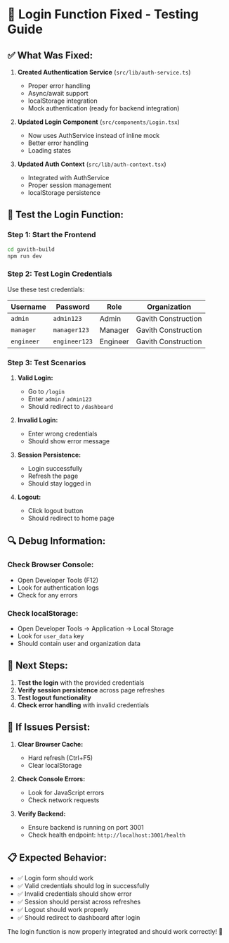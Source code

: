 # 🔧 **Login Function Fixed - Testing Guide**

## ✅ **What Was Fixed:**

1. **Created Authentication Service** (`src/lib/auth-service.ts`)
   - Proper error handling
   - Async/await support
   - localStorage integration
   - Mock authentication (ready for backend integration)

2. **Updated Login Component** (`src/components/Login.tsx`)
   - Now uses AuthService instead of inline mock
   - Better error handling
   - Loading states

3. **Updated Auth Context** (`src/lib/auth-context.tsx`)
   - Integrated with AuthService
   - Proper session management
   - localStorage persistence

## 🧪 **Test the Login Function:**

### **Step 1: Start the Frontend**

```bash
cd gavith-build
npm run dev
```

### **Step 2: Test Login Credentials**

Use these test credentials:

| Username   | Password      | Role     | Organization        |
| ---------- | ------------- | -------- | ------------------- |
| `admin`    | `admin123`    | Admin    | Gavith Construction |
| `manager`  | `manager123`  | Manager  | Gavith Construction |
| `engineer` | `engineer123` | Engineer | Gavith Construction |

### **Step 3: Test Scenarios**

1. **Valid Login:**
   - Go to `/login`
   - Enter `admin` / `admin123`
   - Should redirect to `/dashboard`

2. **Invalid Login:**
   - Enter wrong credentials
   - Should show error message

3. **Session Persistence:**
   - Login successfully
   - Refresh the page
   - Should stay logged in

4. **Logout:**
   - Click logout button
   - Should redirect to home page

## 🔍 **Debug Information:**

### **Check Browser Console:**

- Open Developer Tools (F12)
- Look for authentication logs
- Check for any errors

### **Check localStorage:**

- Open Developer Tools → Application → Local Storage
- Look for `user_data` key
- Should contain user and organization data

## 🚀 **Next Steps:**

1. **Test the login** with the provided credentials
2. **Verify session persistence** across page refreshes
3. **Test logout functionality**
4. **Check error handling** with invalid credentials

## 🔧 **If Issues Persist:**

1. **Clear Browser Cache:**
   - Hard refresh (Ctrl+F5)
   - Clear localStorage

2. **Check Console Errors:**
   - Look for JavaScript errors
   - Check network requests

3. **Verify Backend:**
   - Ensure backend is running on port 3001
   - Check health endpoint: `http://localhost:3001/health`

## 📋 **Expected Behavior:**

- ✅ Login form should work
- ✅ Valid credentials should log in successfully
- ✅ Invalid credentials should show error
- ✅ Session should persist across refreshes
- ✅ Logout should work properly
- ✅ Should redirect to dashboard after login

The login function is now properly integrated and should work correctly! 🎯

